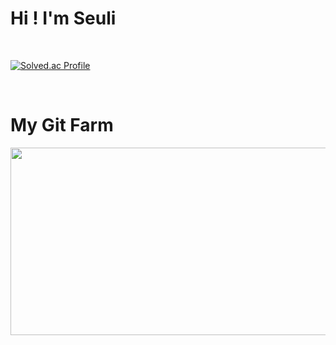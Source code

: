 # Hi ! I'm Seuli
</br>

[![Solved.ac Profile](http://mazassumnida.wtf/api/v2/generate_badge?boj=tmfdl8414)](https://solved.ac/rlatngus1691/)

</br>

# My Git Farm 
<a href="https://www.gitanimals.org/en_US?utm_medium=image&utm_source=seul1009&utm_content=farm">
<img
  src="https://render.gitanimals.org/farms/seul1009"
  width="600"
  height="300"
/>
</a>
